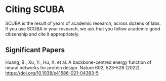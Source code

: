 Citing SCUBA
===============

SCUBA is the result of years of academic research, across dozens of labs.
If you use SCUBA in your research, we ask that you follow academic good citizenship and cite it appropriately.

Significant Papers
------------------

Huang, B., Xu, Y., Hu, X. et al. A backbone-centred energy function of neural networks for protein design. Nature 602, 523–528 (2022). https://doi.org/10.1038/s41586-021-04383-5